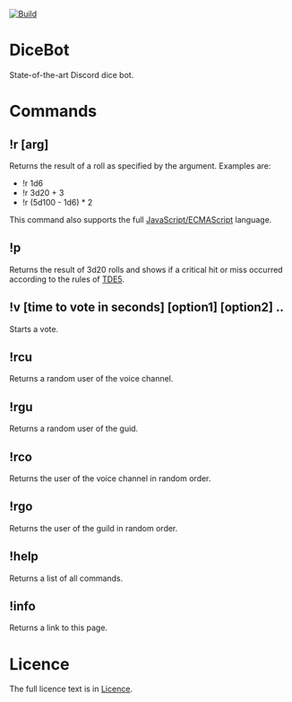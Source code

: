[![Build](https://github.com/tobiasmiosczka/DiceBot/actions/workflows/maven.yml/badge.svg)](https://github.com/tobiasmiosczka/DiceBot/actions/workflows/maven.yml)
# DiceBot
State-of-the-art Discord dice bot. 

Commands
=

!r [arg]
-
Returns the result of a roll as specified by the argument. Examples are: 
- !r 1d6
- !r 3d20 + 3
- !r (5d100 - 1d6) * 2

This command also supports the full [JavaScript/ECMAScript][1] language. 

!p 
-
Returns the result of 3d20 rolls and shows if a critical hit or miss occurred according to the rules of [TDE5][2]. 

!v [time to vote in seconds] [option1] [option2] ..
-
Starts a vote.

!rcu
-
Returns a random user of the voice channel. 

!rgu
-
Returns a random user of the guid.

!rco
-
Returns the user of the voice channel in random order.

!rgo
-
Returns the user of the guild in random order.

!help
-
Returns a list of all commands.

!info
-
Returns a link to this page. 

Licence
=
The full licence text is in [Licence][3]. 

[1]: https://www.ecma-international.org/ecma-262/10.0/
[2]: https://ulisses-regelwiki.de/
[3]: https://github.com/tobiasmiosczka/DiceBot/blob/master/LICENSE
